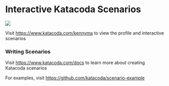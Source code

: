# Interactive Katacoda Scenarios

[![](http://shields.katacoda.com/katacoda/kennyma/count.svg)](https://www.katacoda.com/kennyma "Get your profile on Katacoda.com")

Visit https://www.katacoda.com/kennyma to view the profile and interactive scenarios

### Writing Scenarios
Visit https://www.katacoda.com/docs to learn more about creating Katacoda scenarios

For examples, visit https://github.com/katacoda/scenario-example
